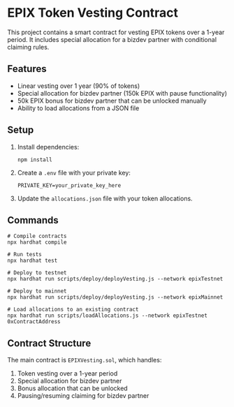 # EPIX Token Vesting Contract

This project contains a smart contract for vesting EPIX tokens over a 1-year period. It includes special allocation for a bizdev partner with conditional claiming rules.

## Features

- Linear vesting over 1 year (90% of tokens)
- Special allocation for bizdev partner (150k EPIX with pause functionality)
- 50k EPIX bonus for bizdev partner that can be unlocked manually
- Ability to load allocations from a JSON file

## Setup

1. Install dependencies:

   ```shell
   npm install
   ```

2. Create a `.env` file with your private key:

   ```shell
   PRIVATE_KEY=your_private_key_here
   ```

3. Update the `allocations.json` file with your token allocations.

## Commands

```shell
# Compile contracts
npx hardhat compile

# Run tests
npx hardhat test

# Deploy to testnet
npx hardhat run scripts/deploy/deployVesting.js --network epixTestnet

# Deploy to mainnet
npx hardhat run scripts/deploy/deployVesting.js --network epixMainnet

# Load allocations to an existing contract
npx hardhat run scripts/loadAllocations.js --network epixTestnet 0xContractAddress
```

## Contract Structure

The main contract is `EPIXVesting.sol`, which handles:

1. Token vesting over a 1-year period
2. Special allocation for bizdev partner
3. Bonus allocation that can be unlocked
4. Pausing/resuming claiming for bizdev partner

